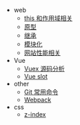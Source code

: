 - web
  - [this 和作用域相关](web/this和作用域.md)
  - [原型](web/原型.md)
  - [继承](web/继承.md)
  - [模块化](web/模块化.md)
  - [网站性能相关](performance/性能相关.md)
- Vue
  - [Vuex 源码分析](vue/vuex/vuex.md)
  - [Vue slot](vue/slot.md)
- other
  - [Git 常用命令](others/git.md)
  - [Webpack](others/webpack.md)
- css
  - [z-index](css/z-index.md)
